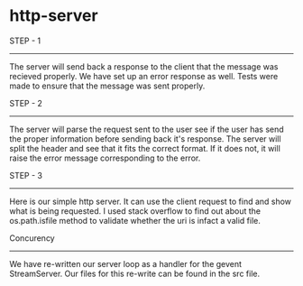 # http-server

STEP - 1
************
The server will send back a response to the client that the message was recieved properly. We have set up an error response as well. Tests were made to ensure that the message was sent properly.
 

STEP - 2
************
The server will parse the request sent to the user see if the user has send the proper information before sending back it's response. The server will split the header and see that it fits the correct format. If it does not, it will raise the error message corresponding to the error.


STEP - 3
************
Here is our simple http server.
It can use the client request to find and show what is being requested. I used stack overflow to find out about the os.path.isfile method to validate whether the uri is infact a valid file.

Concurency
************
We have re-written our server loop as a handler for the gevent StreamServer. Our files for this re-write can be found in the src file.
